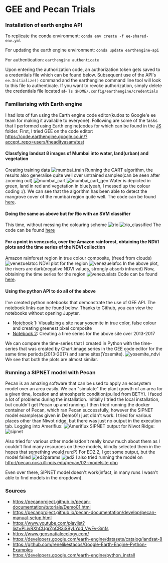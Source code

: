 # GEE and Pecan Trials

### Installation of earth engine API

To replicate the conda environment: `conda env create -f ee-shared-env.yml` 

For updating the earth engine environment: `conda update earthengine-api` 

For authentication: `earthengine authenticate`

Upon entering the authorization code, an authorization token gets saved to a credentials file which can be found below. Subsequent use of the API's `ee.Initialize()` command and the earthengine command line tool will look to this file to authenticate. If you want to revoke authorization, simply delete the credentials file located at- 
`ls $HOME/.config/earthengine/credentials`

### Familiarising with Earth engine
I had lots of fun using the Earth engine code editor(kudos to Google'e ee team for making it available to everyone). Following are some of the tasks that I performed using Earth engine(codes for which can be found in the [JS](https://github.com/theadityasam/geepecan/tree/master/JS) folder.
First, I tried GEE on the code editor: https://code.earthengine.google.co.in/?accept_repo=users/theadityasam/test 

#### Classfying landsat 8 images of Mumbai into water, land(urban) and vegetation
Creating  training data 
![mumbai_train](https://github.com/theadityasam/geepecan/blob/master/Images/mumbai_training.png)
Running the CART algorithm, the results also generalise quite well over untrained samples(can be seen after zooming out)
![mumbai_cart](https://github.com/theadityasam/geepecan/blob/master/Images/mumbai_cart.png) ![mumbai_cart_gen](https://github.com/theadityasam/geepecan/blob/master/Images/mumbai_cart_generalised.png) 
Water is depicted in green, land in red and vegetation in blue(yeah, I messed up the colour coding :/). We can see that the algorithm has been able to detect the mangrove cover of the mumbai region quite well. The code can be found [here](https://github.com/theadityasam/geepecan/blob/master/JS/landsat8_cart_classifier.js).

#### Doing the same as above but for Rio with an SVM classifier 
This time, without messing the colouring scheme 
![rio](https://github.com/theadityasam/geepecan/blob/master/Images/rio_true_image.png) ![rio_classified](https://github.com/theadityasam/geepecan/blob/master/Images/rio_svm_classified.png) 
The code can be found [here](https://github.com/theadityasam/geepecan/blob/master/JS/landsat8_svm_classification.js)

#### For a point in venezuela, over the Amazon rainforest, obtaining the NDVI plots and the time series of the NDVI collection 
Amazon rainforest region in true colour composite, (freed from clouds) 
![venezuelatcc](https://github.com/theadityasam/geepecan/blob/master/Images/Venezuela_TCC.png)
NDVI plot for the region 
![venezuelafcc](https://github.com/theadityasam/geepecan/blob/master/Images/Venezuela_NDVI.png)
In the above plot, the rivers are dark(negative NDVI values, strongly absorb infrared) 
Now, obtaining the time series for the region 
![venezuelats](https://github.com/theadityasam/geepecan/blob/master/Images/Venezuela_ndvi_ts.png)
Code can be found [here](https://github.com/theadityasam/geepecan/blob/master/JS/landsat_ndvi_timeseries.js). 

#### Using the python API to do all of the above 
I've created python notebooks that demonstrate the use of GEE API. The notebook links can be found below. Thanks to Github, you can view the notebooks without opening Jupyter.
- [Notebook 1](https://github.com/theadityasam/geepecan/blob/master/landsat8_ndvi_viz.ipynb): Visualizing a site near yosemite in true color, false colour and creating greenest pixel composite
- [Notebook 2](https://github.com/theadityasam/geepecan/blob/master/landsat8_ndvi_ts.ipynb): Creating a time series for the above site over 2013-2017

We can compare the time-series that I created in Python with the time-series that was created by Chart.image.series in the GEE code editor for the same time periods(2013-2017) and same sites(Yosemite).
![yosemite_ndvi](https://github.com/theadityasam/geepecan/blob/master/Images/gee_ndvi_yosemite.png)
We see that both the plots are almost similar. 

### Running a SIPNET model with Pecan 
Pecan is an amazing software that can be used to apply an ecosystem model over an area easily. We can "simulate" the plant growth of an area for a given time, location and atmoshperic condition(pulled from BETY). 
I faced a lot of problems during the installation. Initially I tried the local installation, but couldn't get Pecan up and running. I then tried running the docker container of Pecan, which ran Pecan successfully, however the SIPNET model example(as given in Demo01) just didn't work. I tried for various places other than Niwot ridge, but there was just no output in the execution tab. 
Logging into Ameriflux:
![Ameriflux](https://github.com/theadityasam/geepecan/blob/master/Images/pecan_logging_ameriflux.png) 
SIPNET output for Niwot Ridge:
![sipnet](https://github.com/theadityasam/geepecan/blob/master/Images/pecan_sipnet.png)

Also tried for various other models(don't really know much about them as I couldn't find many resources on these models, blindly selected them in the hopes that something would run:P) 
For ED2.2, I got some output, but the model failed 
![ed2params](https://github.com/theadityasam/geepecan/blob/master/Images/pecan_job_start.png)
![ed2](https://github.com/theadityasam/geepecan/blob/master/Images/pecan_job_fail1.png)
I also tried running the model on http://pecan.ncsa.illinois.edu/pecan/02-modelsite.php 

Even over there, SIPNET model doesn't work(infact, in many runs I wasn't able to find models in the dropdown).


### Sources
- https://pecanproject.github.io/pecan-documentation/tutorials/Demo01.html
- https://pecanproject.github.io/pecan-documentation/develop/pecan-manual-setup.html
- https://www.youtube.com/playlist?list=PLivRXhCUgrZpCR3iSByLYdd_VwFv-3mfs
- https://www.geospatialecology.com/ 
- https://developers.google.com/earth-engine/datasets/catalog/landsat-8
- https://github.com/renelikestacos/Google-Earth-Engine-Python-Examples
- https://developers.google.com/earth-engine/python_install
